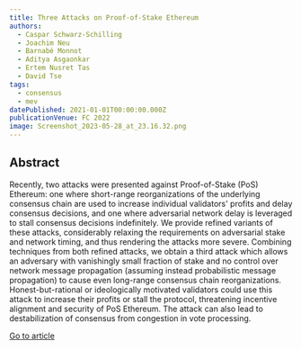 ```yaml
---
title: Three Attacks on Proof-of-Stake Ethereum
authors:
  - Caspar Schwarz-Schilling
  - Joachim Neu
  - Barnabé Monnot
  - Aditya Asgaonkar
  - Ertem Nusret Tas
  - David Tse
tags:
  - consensus
  - mev
datePublished: 2021-01-01T00:00:00.000Z
publicationVenue: FC 2022
image: Screenshot_2023-05-28_at_23.16.32.png
---
```


## Abstract

Recently, two attacks were presented against Proof-of-Stake (PoS) Ethereum: one where short-range reorganizations of the underlying consensus chain are used to increase individual validators' profits and delay consensus decisions, and one where adversarial network delay is leveraged to stall consensus decisions indefinitely. We provide refined variants of these attacks, considerably relaxing the requirements on adversarial stake and network timing, and thus rendering the attacks more severe. Combining techniques from both refined attacks, we obtain a third attack which allows an adversary with vanishingly small fraction of stake and no control over network message propagation (assuming instead probabilistic message propagation) to cause even long-range consensus chain reorganizations. Honest-but-rational or ideologically motivated validators could use this attack to increase their profits or stall the protocol, threatening incentive alignment and security of PoS Ethereum. The attack can also lead to destabilization of consensus from congestion in vote processing.

[Go to article](https://arxiv.org/abs/2110.10086)
